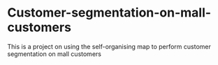 # Customer-segmentation-on-mall-customers
This is a project on using the self-organising map to perform customer segmentation on mall customers

